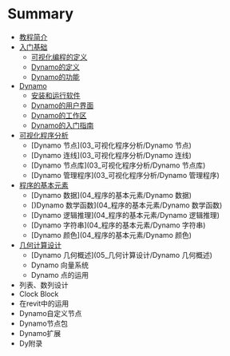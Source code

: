 # Summary

* [教程简介](README.md)
* [入门基础](01_入门基础/入门基础)
   * [可视化编程的定义](01_入门基础/可视化编程的定义)
   * [Dynamo的定义](01_入门基础/Dynamo的定义)
   * [Dynamo的功能](01_入门基础/Dynamo的功能)
* [Dynamo](02_Dynamo/Dynamo)
   * [安装和运行软件](02_Dynamo/安装和运行软件)
   * [Dynamo的用户界面](02_Dynamo/Dynamo的用户界面)
   * [Dynamo的工作区](02_Dynamo/Dynamo的工作区)
   * [Dynamo的入门指南](02_Dynamo/Dynamo的入门指南)
* [可视化程序分析](03_可视化程序分析/可视化程序分析)
   * [Dynamo 节点](03_可视化程序分析/Dynamo 节点)
   * [Dynamo 连线](03_可视化程序分析/Dynamo 连线)
   * [Dynamo 节点库](03_可视化程序分析/Dynamo 节点库)
   * [Dynamo 管理程序](03_可视化程序分析/Dynamo 管理程序)
* [程序的基本元素](04_程序的基本元素/程序的基本元素)
   * [Dynamo 数据](04_程序的基本元素/Dynamo 数据)
   * [)Dynamo 数学函数](04_程序的基本元素/Dynamo 数学函数)
   * [Dynamo 逻辑推理](04_程序的基本元素/Dynamo 逻辑推理)
   * [Dynamo 字符串](04_程序的基本元素/Dynamo 字符串)
   * [Dynamo 颜色](04_程序的基本元素/Dynamo 颜色)
* [几何计算设计](05_几何计算设计/几何计算设计)
   * [Dynamo 几何概述](05_几何计算设计/Dynamo 几何概述)
   * Dynamo 向量系统
   * Dynamo 点的运用
* 列表、数列设计
* Clock Block
* 在revit中的运用
* Dynamo自定义节点
* Dynamo节点包
* Dynamo扩展
* Dy附录

